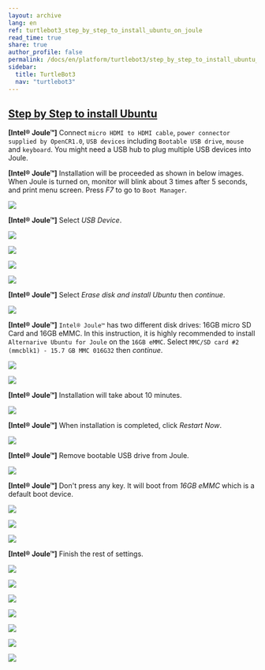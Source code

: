 ```yaml
---
layout: archive
lang: en
ref: turtlebot3_step_by_step_to_install_ubuntu_on_joule
read_time: true
share: true
author_profile: false
permalink: /docs/en/platform/turtlebot3/step_by_step_to_install_ubuntu_on_joule/
sidebar:
  title: TurtleBot3
  nav: "turtlebot3"
---
```


<div style="counter-reset: h1 7"></div>

## [Step by Step to install Ubuntu](#step-by-step-to-install-ubuntu)

**[Intel® Joule™]** Connect `micro HDMI to HDMI cable`, `power connector supplied by OpenCR1.0`, `USB devices` including `Bootable USB drive`, `mouse` and `keyboard`. You might need a USB hub to plug multiple USB devices into Joule.

**[Intel® Joule™]** Installation will be proceeded as shown in below images. When Joule is turned on, monitor will blink about 3 times after 5 seconds, and print menu screen. Press _F7_ to go to `Boot Manager`.

![](/assets/images/platform/turtlebot3/preparation/j1.jpg)

**[Intel® Joule™]** Select _USB Device_.

![](/assets/images/platform/turtlebot3/preparation/j2.jpg)

![](/assets/images/platform/turtlebot3/preparation/j3.jpg)

![](/assets/images/platform/turtlebot3/preparation/j4.jpg)

![](/assets/images/platform/turtlebot3/preparation/j5.jpg)

**[Intel® Joule™]** Select _Erase disk and install Ubuntu_ then _continue_.

![](/assets/images/platform/turtlebot3/preparation/j6.jpg)

**[Intel® Joule™]** `Intel® Joule™` has two different disk drives: 16GB micro SD Card and 16GB eMMC. In this instruction, it is highly recommended to install `Alternarive Ubuntu for Joule` on the `16GB eMMC`. Select `MMC/SD card #2 (mmcblk1) - 15.7 GB MMC 016G32` then _continue_.

![](/assets/images/platform/turtlebot3/preparation/j7.jpg)

![](/assets/images/platform/turtlebot3/preparation/j8.jpg)

**[Intel® Joule™]** Installation will take about 10 minutes.

![](/assets/images/platform/turtlebot3/preparation/j9.jpg)

**[Intel® Joule™]** When installation is completed, click _Restart Now_.

![](/assets/images/platform/turtlebot3/preparation/j10.jpg)

**[Intel® Joule™]** Remove bootable USB drive from Joule.

![](/assets/images/platform/turtlebot3/preparation/j11.jpg)

**[Intel® Joule™]** Don't press any key. It will boot from _16GB eMMC_ which is a default boot device.

![](/assets/images/platform/turtlebot3/preparation/j12.jpg)

![](/assets/images/platform/turtlebot3/preparation/j13.jpg)

![](/assets/images/platform/turtlebot3/preparation/j14.jpg)

**[Intel® Joule™]** Finish the rest of settings.

![](/assets/images/platform/turtlebot3/preparation/j15.jpg)

![](/assets/images/platform/turtlebot3/preparation/j16.jpg)

![](/assets/images/platform/turtlebot3/preparation/j17.jpg)

![](/assets/images/platform/turtlebot3/preparation/j18.jpg)

![](/assets/images/platform/turtlebot3/preparation/j19.jpg)

![](/assets/images/platform/turtlebot3/preparation/j20.jpg)

![](/assets/images/platform/turtlebot3/preparation/j21.jpg)
